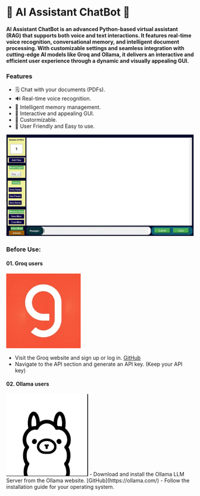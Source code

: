 # 🚀 AI Assistant ChatBot 🧠

#### AI Assistant ChatBot is an advanced Python-based virtual assistant (RAG) that supports both voice and text interactions. It features real-time voice recognition, conversational memory, and intelligent document processing. With customizable settings and seamless integration with cutting-edge AI models like Groq and Ollama, it delivers an interactive and efficient user experience through a dynamic and visually appealing GUI.


### Features
- 🗒️ Chat with your documents (PDFs).
- 🔊 Real-time voice recognition.
- 🧠 Intelligent memory management.
- 🎨 Interactive and appealing GUI.
- 🦾 Custormizable.
- 🤖 User Friendly and Easy to use.




![Chat Interface (Main)](./Images/01.JPG)


### **Before Use:** 
#### 01. Groq users
![groq_logo](./Images/groq_logo.jpg)
- Visit the Groq website and sign up or log in. [GitHub](https://console.groq.com/playground)
- Navigate to the API section and generate an API key. (Keep your API key)

#### 02. Ollama users
<img src="./Images/ollama_log.png" alt="ollama_logo" width="220" height="220" />
- Download and install the Ollama LLM Server from the Ollama website. [GitHub](https://ollama.com/)
- Follow the installation guide for your operating system.


